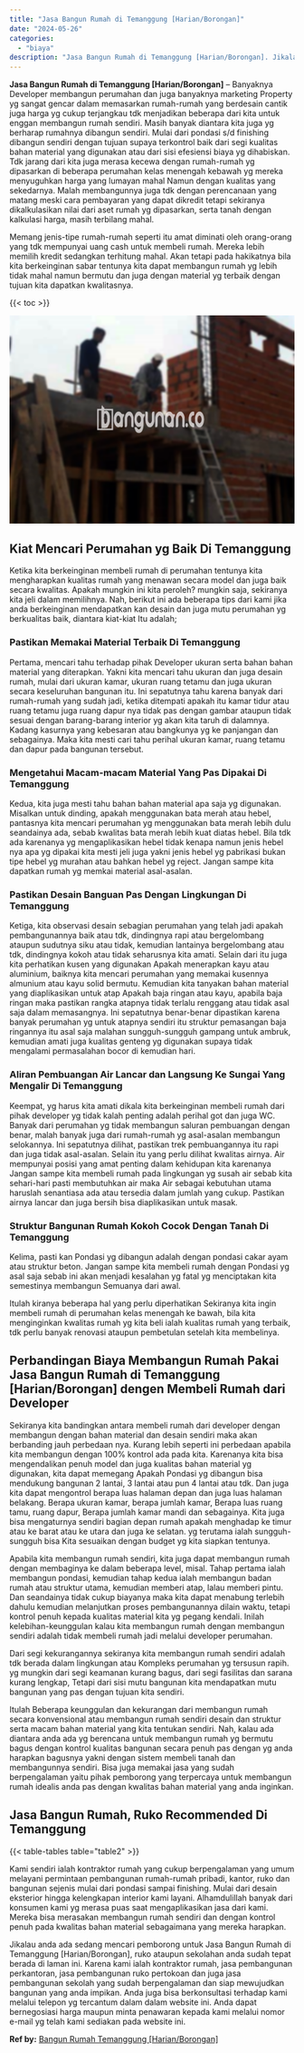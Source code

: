 ```yaml
---
title: "Jasa Bangun Rumah di Temanggung [Harian/Borongan]"
date: "2024-05-26"
categories: 
  - "biaya"
description: "Jasa Bangun Rumah di Temanggung [Harian/Borongan]. Jikalau anda ada sedang mencari pemborong untuk Jasa Bangun Rumah di Temanggung [Harian/Borongan], ruko..."
---
```


**Jasa Bangun Rumah di Temanggung \[Harian/Borongan\]** – Banyaknya Developer membangun perumahan dan juga banyaknya marketing Property yg sangat gencar dalam memasarkan rumah-rumah yang berdesain cantik juga harga yg cukup terjangkau tdk menjadikan beberapa dari kita untuk enggan membangun rumah sendiri. Masih banyak diantara kita juga yg berharap rumahnya dibangun sendiri. Mulai dari pondasi s/d finishing dibangun sendiri dengan tujuan supaya terkontrol baik dari segi kualitas bahan material yang digunakan atau dari sisi efesiensi biaya yg dihabiskan. Tdk jarang dari kita juga merasa kecewa dengan rumah-rumah yg dipasarkan di beberapa perumahan kelas menengah kebawah yg mereka menyuguhkan harga yang lumayan mahal Namun dengan kualitas yang sekedarnya. Malah membangunnya juga tdk dengan perencanaan yang matang meski cara pembayaran yang dapat dikredit tetapi sekiranya dikalkulasikan nilai dari aset rumah yg dipasarkan, serta tanah dengan kalkulasi harga, masih terbilang mahal.

Memang jenis-tipe rumah-rumah seperti itu amat diminati oleh orang-orang yang tdk mempunyai uang cash untuk membeli rumah. Mereka lebih memilih kredit sedangkan terhitung mahal. Akan tetapi pada hakikatnya bila kita berkeinginan sabar tentunya kita dapat membangun rumah yg lebih tidak mahal namun bermutu dan juga dengan material yg terbaik dengan tujuan kita dapatkan kwalitasnya.

{{< toc >}}

![Jasa Bangun Rumah di Temanggung [Harian/Borongan]](/images/borong-bangunan-28.png)

## Kiat Mencari Perumahan yg Baik Di Temanggung

Ketika kita berkeinginan membeli rumah di perumahan tentunya kita mengharapkan kualitas rumah yang menawan secara model dan juga baik secara kwalitas. Apakah mungkin ini kita peroleh? mungkin saja, sekiranya kita jeli dalam memilihnya. Nah, berikut ini ada beberapa tips dari kami jika anda berkeinginan mendapatkan kan desain dan juga mutu perumahan yg berkualitas baik, diantara kiat-kiat Itu adalah;

### Pastikan Memakai Material Terbaik Di Temanggung

Pertama, mencari tahu terhadap pihak Developer ukuran serta bahan bahan material yang diterapkan. Yakni kita mencari tahu ukuran dan juga desain rumah, mulai dari ukuran kamar, ukuran ruang tetamu dan juga ukuran secara keseluruhan bangunan itu. Ini sepatutnya tahu karena banyak dari rumah-rumah yang sudah jadi, ketika ditempati apakah itu kamar tidur atau ruang tetamu juga ruang dapur nya tidak pas dengan gambar ataupun tidak sesuai dengan barang-barang interior yg akan kita taruh di dalamnya. Kadang kasurnya yang kebesaran atau bangkunya yg ke panjangan dan sebagainya. Maka kita mesti cari tahu perihal ukuran kamar, ruang tetamu dan dapur pada bangunan tersebut.

### Mengetahui Macam-macam Material Yang Pas Dipakai Di Temanggung

Kedua, kita juga mesti tahu bahan bahan material apa saja yg digunakan. Misalkan untuk dinding, apakah menggunakan bata merah atau hebel, pantasnya kita mencari perumahan yg menggunakan bata merah lebih dulu seandainya ada, sebab kwalitas bata merah lebih kuat diatas hebel. Bila tdk ada karenanya yg mengaplikasikan hebel tidak kenapa namun jenis hebel nya apa yg dipakai kita mesti jeli juga yakni jenis hebel yg pabrikasi bukan tipe hebel yg murahan atau bahkan hebel yg reject. Jangan sampe kita dapatkan rumah yg memkai material asal-asalan.

### Pastikan Desain Banguan Pas Dengan Lingkungan Di Temanggung

Ketiga, kita observasi desain sebagian perumahan yang telah jadi apakah pembangunannya baik atau tdk, dindingnya rapi atau bergelombang ataupun sudutnya siku atau tidak, kemudian lantainya bergelombang atau tdk, dindingnya kokoh atau tidak seharusnya kita amati. Selain dari itu juga kita perhatikan kusen yang digunakan Apakah menerapkan kayu atau aluminium, baiknya kita mencari perumahan yang memakai kusennya almunium atau kayu solid bermutu. Kemudian kita tanyakan bahan material yang diaplikasikan untuk atap Apakah baja ringan atau kayu, apabila baja ringan maka pastikan rangka atapnya tidak terlalu renggang atau tidak asal saja dalam memasangnya. Ini sepatutnya benar-benar dipastikan karena banyak perumahan yg untuk atapnya sendiri itu struktur pemasangan baja ringannya itu asal saja malahan sungguh-sungguh gampang untuk ambruk, kemudian amati juga kualitas genteng yg digunakan supaya tidak mengalami permasalahan bocor di kemudian hari.

### Aliran Pembuangan Air Lancar dan Langsung Ke Sungai Yang Mengalir Di Temanggung

Keempat, yg harus kita amati dikala kita berkeinginan membeli rumah dari pihak developer yg tidak kalah penting adalah perihal got dan juga WC. Banyak dari perumahan yg tidak membangun saluran pembuangan dengan benar, malah banyak juga dari rumah-rumah yg asal-asalan membangun selokannya. Ini sepatutnya dilihat, pastikan trek pembuangannya itu rapi dan juga tidak asal-asalan. Selain itu yang perlu dilihat kwalitas airnya. Air mempunyai posisi yang amat penting dalam kehidupan kita karenanya Jangan sampe kita membeli rumah pada lingkungan yg susah air sebab kita sehari-hari pasti membutuhkan air maka Air sebagai kebutuhan utama haruslah senantiasa ada atau tersedia dalam jumlah yang cukup. Pastikan airnya lancar dan juga bersih bisa diaplikasikan untuk masak.

### Struktur Bangunan Rumah Kokoh Cocok Dengan Tanah Di Temanggung

Kelima, pasti kan Pondasi yg dibangun adalah dengan pondasi cakar ayam atau struktur beton. Jangan sampe kita membeli rumah dengan Pondasi yg asal saja sebab ini akan menjadi kesalahan yg fatal yg menciptakan kita semestinya membangun Semuanya dari awal.

Itulah kiranya beberapa hal yang perlu diperhatikan Sekiranya kita ingin membeli rumah di perumahan kelas menengah ke bawah, bila kita menginginkan kwalitas rumah yg kita beli ialah kualitas rumah yang terbaik, tdk perlu banyak renovasi ataupun pembetulan setelah kita membelinya.

## Perbandingan Biaya Membangun Rumah Pakai Jasa Bangun Rumah di Temanggung \[Harian/Borongan\] dengen Membeli Rumah dari Developer

Sekiranya kita bandingkan antara membeli rumah dari developer dengan membangun dengan bahan material dan desain sendiri maka akan berbanding jauh perbedaan nya. Kurang lebih seperti ini perbedaan apabila kita membangun dengan 100% kontrol ada pada kita. Karenanya kita bisa mengendalikan penuh model dan juga kualitas bahan material yg digunakan, kita dapat memegang Apakah Pondasi yg dibangun bisa mendukung bangunan 2 lantai, 3 lantai atau pun 4 lantai atau tdk. Dan juga kita dapat mengontrol berapa luas halaman depan dan juga luas halaman belakang. Berapa ukuran kamar, berapa jumlah kamar, Berapa luas ruang tamu, ruang dapur, Berapa jumlah kamar mandi dan sebagainya. Kita juga bisa mengaturnya sendiri bagian depan rumah apakah menghadap ke timur atau ke barat atau ke utara dan juga ke selatan. yg terutama ialah sungguh-sungguh bisa Kita sesuaikan dengan budget yg kita siapkan tentunya.

Apabila kita membangun rumah sendiri, kita juga dapat membangun rumah dengan membaginya ke dalam beberapa level, misal. Tahap pertama ialah membangun pondasi, kemudian tahap kedua ialah membangun badan rumah atau struktur utama, kemudian memberi atap, lalau memberi pintu. Dan seandainya tidak cukup biayanya maka kita dapat menabung terlebih dahulu kemudian melanjutkan proses pembangunannya dilain waktu, tetapi kontrol penuh kepada kualitas material kita yg pegang kendali. Inilah kelebihan-keunggulan kalau kita membangun rumah dengan membangun sendiri adalah tidak membeli rumah jadi melalui developer perumahan.

Dari segi kekurangannya sekiranya kita membangun rumah sendiri adalah tdk berada dalam lingkungan atau Kompleks perumahan yg tersusun rapih. yg mungkin dari segi keamanan kurang bagus, dari segi fasilitas dan sarana kurang lengkap, Tetapi dari sisi mutu bangunan kita mendapatkan mutu bangunan yang pas dengan tujuan kita sendiri.

Itulah Beberapa keunggulan dan kekurangan dari membangun rumah secara konvensional atau membangun rumah sendiri desain dan struktur serta macam bahan material yang kita tentukan sendiri. Nah, kalau ada diantara anda ada yg berencana untuk membangun rumah yg bermutu bagus dengan kontrol kualitas bangunan secara penuh pas dengan yg anda harapkan bagusnya yakni dengan sistem membeli tanah dan membangunnya sendiri. Bisa juga memakai jasa yang sudah berpengalaman yaitu pihak pemborong yang terpercaya untuk membangun rumah idealis anda pas dengan kwalitas bahan material yang anda inginkan.

## Jasa Bangun Rumah, Ruko Recommended Di Temanggung

{{< table-tables table="table2" >}}

Kami sendiri ialah kontraktor rumah yang cukup berpengalaman yang umum melayani permintaan pembangunan rumah-rumah pribadi, kantor, ruko dan bangunan sejenis mulai dari pondasi sampai finishing. Mulai dari desain eksterior hingga kelengkapan interior kami layani. Alhamdulillah banyak dari konsumen kami yg merasa puas saat mengaplikasikan jasa dari kami. Mereka bisa merasakan membangun rumah sendiri dan dengan kontrol penuh pada kwalitas bahan material sebagaimana yang mereka harapkan.

Jikalau anda ada sedang mencari pemborong untuk Jasa Bangun Rumah di Temanggung \[Harian/Borongan\], ruko ataupun sekolahan anda sudah tepat berada di laman ini. Karena kami ialah kontraktor rumah, jasa pembangunan perkantoran, jasa pembangunan ruko pertokoan dan juga jasa pembangunan sekolah yang sudah berpengalaman dan siap mewujudkan bangunan yang anda impikan. Anda juga bisa berkonsultasi terhadap kami melalui telepon yg tercantum dalam dalam website ini. Anda dapat bernegosiasi harga maupun minta penawaran kepada kami melalui nomor e-mail yg telah kami sediakan pada website ini.

**Ref by:** [Bangun Rumah Temanggung [Harian/Borongan]](https://id.wikipedia.org/wiki/Bangun)
